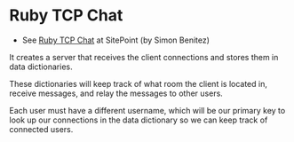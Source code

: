 # Ruby TCP Chat

* See [Ruby TCP Chat](http://www.sitepoint.com/ruby-tcp-chat/)
at SitePoint (by Simon Benitez)

It creates a server that receives the client connections and stores them in data dictionaries. 

These dictionaries will keep track of what room the client is located in, receive messages, and relay the messages to other users. 

Each user must have a different username, which will be our primary key to look up our connections in the data dictionary so we can keep track of connected users. 

